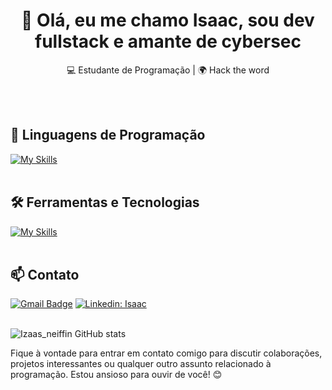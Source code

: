 <h1 align="center">👋 Olá, eu me chamo Isaac, sou dev fullstack e amante de cybersec</h1>

<p align="center">
  💻 Estudante de Programação | 🌍 Hack the word
</p><br><br>


## 🚀 Linguagens de Programação
[![My Skills](https://skillicons.dev/icons?i=python,js,java,ts,bash)](https://skillicons.dev)<br><br>

## 🛠️ Ferramentas e Tecnologias
[![My Skills](https://skillicons.dev/icons?i=vscode,react,css,postgres,debian,git,github,linux,kali,nodejs,npm,aws,html,nestjs,netlify,supabase,nextjs,nginx)](https://skillicons.dev)<br><br>

## 📫 Contato

[![Gmail Badge](https://img.shields.io/badge/-{SeuEmail}-006bed?style=flat-square&logo=Gmail&logoColor=white&link=mailto:{SeuEmail})](mailto:{SeuEmail})
[![Linkedin: Isaac](https://img.shields.io/badge/-Isaac-blue?style=flat-square&logo=Linkedin&logoColor=white&link=https://www.linkedin.com/in/isaac-gabriel-alves-lino-004067226/)](https://www.linkedin.com/in/isaac-gabriel-alves-lino-004067226/)
 <br><br>


![Izaas_neiffin GitHub stats](https://github-readme-stats.vercel.app/api?username=isaacneiff&show_icons=true&theme=radical)

Fique à vontade para entrar em contato comigo para discutir colaborações, projetos interessantes ou qualquer outro assunto relacionado à programação. Estou ansioso para ouvir de você! 😊 <br><br>
